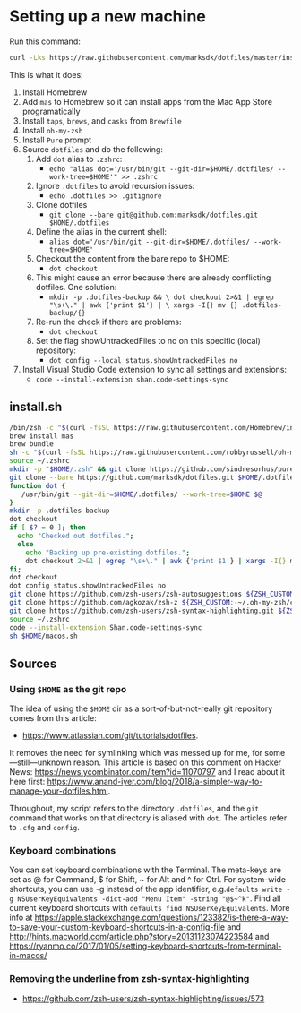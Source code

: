 # Setting up a new machine

Run this command:

```zsh
curl -Lks https://raw.githubusercontent.com/marksdk/dotfiles/master/install.sh | /bin/bash -x
```

This is what it does:

1. Install Homebrew
2. Add `mas` to Homebrew so it can install apps from the Mac App Store programatically
3. Install `taps`, `brews`, and `casks` from `Brewfile`
4. Install `oh-my-zsh`
5. Install `Pure` prompt
6. Source `dotfiles` and do the following:
   1. Add `dot` alias to `.zshrc`:
      - `echo "alias dot='/usr/bin/git --git-dir=$HOME/.dotfiles/ --work-tree=$HOME'" >> .zshrc`
   2. Ignore `.dotfiles` to avoid recursion issues:
      - `echo .dotfiles >> .gitignore`
   3. Clone dotfiles
      - `git clone --bare git@github.com:marksdk/dotfiles.git $HOME/.dotfiles`
   4. Define the alias in the current shell:
      - `alias dot='/usr/bin/git --git-dir=$HOME/.dotfiles/ --work-tree=$HOME'`
   5. Checkout the content from the bare repo to $HOME:
      - `dot checkout`
   6. This might cause an error because there are already conflicting dotfiles. One solution:
      - `mkdir -p .dotfiles-backup && \ dot checkout 2>&1 | egrep "\s+\." | awk {'print $1'} | \ xargs -I{} mv {} .dotfiles-backup/{}`
   7. Re-run the check if there are problems:
      - `dot checkout`
   8. Set the flag showUntrackedFiles to no on this specific (local) repository:
      - `dot config --local status.showUntrackedFiles no`
7. Install Visual Studio Code extension to sync all settings and extensions:
   - `code --install-extension shan.code-settings-sync`

## install.sh

```bash
/bin/zsh -c "$(curl -fsSL https://raw.githubusercontent.com/Homebrew/install/master/install.sh)"
brew install mas
brew bundle
sh -c "$(curl -fsSL https://raw.githubusercontent.com/robbyrussell/oh-my-zsh/master/tools/install.sh)"
source ~/.zshrc
mkdir -p "$HOME/.zsh" && git clone https://github.com/sindresorhus/pure.git "$HOME/.zsh/pure"
git clone --bare https://github.com/marksdk/dotfiles.git $HOME/.dotfiles
function dot {
   /usr/bin/git --git-dir=$HOME/.dotfiles/ --work-tree=$HOME $@
}
mkdir -p .dotfiles-backup
dot checkout
if [ $? = 0 ]; then
  echo "Checked out dotfiles.";
  else
    echo "Backing up pre-existing dotfiles.";
    dot checkout 2>&1 | egrep "\s+\." | awk {'print $1'} | xargs -I{} mv {} .dotfiles-backup/{}
fi;
dot checkout
dot config status.showUntrackedFiles no
git clone https://github.com/zsh-users/zsh-autosuggestions ${ZSH_CUSTOM:-~/.oh-my-zsh/custom}/plugins/zsh-autosuggestions
git clone https://github.com/agkozak/zsh-z ${ZSH_CUSTOM:-~/.oh-my-zsh/custom}/plugins/zsh-z
git clone https://github.com/zsh-users/zsh-syntax-highlighting.git ${ZSH_CUSTOM:-~/.oh-my-zsh/custom}/plugins/zsh-syntax-highlighting
source ~/.zshrc
code --install-extension Shan.code-settings-sync
sh $HOME/macos.sh
```

## Sources

### Using `$HOME` as the git repo

The idea of using the `$HOME` dir as a sort-of-but-not-really git repository comes from this article: 

- <https://www.atlassian.com/git/tutorials/dotfiles>. 

It removes the need for symlinking which was messed up for me, for some—still—unknown reason. This article is based on this comment on Hacker News: <https://news.ycombinator.com/item?id=11070797> and I read about it here first: <https://www.anand-iyer.com/blog/2018/a-simpler-way-to-manage-your-dotfiles.html>.

Throughout, my script refers to the directory `.dotfiles`, and the `git` command that works on that directory is aliased with `dot`. The articles refer to `.cfg` and `config`.

### Keyboard combinations

You can set keyboard combinations with the Terminal. The meta-keys are set as @ for Command, $ for Shift, ~ for Alt and ^ for Ctrl. For system-wide shortcuts, you can use -g instead of the app identifier, e.g.`defaults write -g NSUserKeyEquivalents -dict-add "Menu Item" -string "@$~^k"`. Find all current keyboard shortcuts with `defaults find NSUserKeyEquivalents`. More info at <https://apple.stackexchange.com/questions/123382/is-there-a-way-to-save-your-custom-keyboard-shortcuts-in-a-config-file> and <http://hints.macworld.com/article.php?story=20131123074223584> and <https://ryanmo.co/2017/01/05/setting-keyboard-shortcuts-from-terminal-in-macos/>

### Removing the underline from zsh-syntax-highlighting

- <https://github.com/zsh-users/zsh-syntax-highlighting/issues/573>
